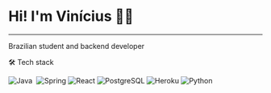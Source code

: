 # Hi! I'm Vinícius 👋🏼
---
Brazilian student and backend developer

🛠 Tech stack

![Java](https://img.shields.io/badge/-Java-05122A?style=flat&logo=Java&logoColor=FFA518)&nbsp;
![Spring](http://img.shields.io/badge/-Spring-6DB33F?style=flat-square&logo=spring&logoColor=ffffff)
![React](https://img.shields.io/badge/-React-%23282C34?style=flat-square&logo=react)
![PostgreSQL](https://img.shields.io/badge/-PostgreSQL-336791?style=flat-square&logo=postgresql)
![Heroku](https://img.shields.io/badge/-Heroku-430098?style=flat-square&logo=heroku&logoColor=ffffff)
![Python](http://img.shields.io/badge/-Python-3776AB?style=flat-square&logo=python&logoColor=ffff4a)
